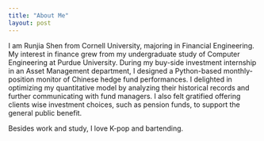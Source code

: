 ```yaml
---
title: "About Me"
layout: post
---
```


I am Runjia Shen from Cornell University, majoring in Financial Engineering. My interest in finance grew from my undergraduate study of Computer Engineering at Purdue University. During my buy-side investment internship in an Asset Management department, I designed a Python-based monthly-position monitor of Chinese hedge fund performances. I delighted in optimizing my quantitative model by analyzing their historical records and further communicating with fund managers. I also felt gratified offering clients wise investment choices, such as pension funds, to support the general public benefit. 

Besides work and study, I love K-pop and bartending.
